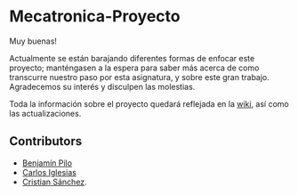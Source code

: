 # Mecatronica-Proyecto
Muy buenas!

Actualmente se están barajando diferentes formas de enfocar este proyecto; manténgasen a la espera para saber más acerca de como transcurre nuestro paso por esta asignatura, y sobre este gran trabajo. Agradecemos su interés y disculpen las molestias.

Toda la información sobre el proyecto quedará reflejada en la [wiki](https://github.com/csanrod/Mecatronica-Proyecto/wiki), así como las actualizaciones. 
## Contributors
- [Benjamín Pilo](https://github.com/benjapm) 
- [Carlos Iglesias](https://github.com/ciglesias1995) 
- [Cristian Sánchez](https://github.com/csanrod).
